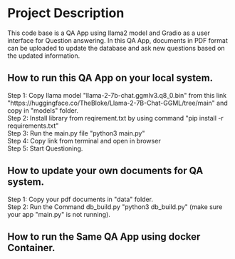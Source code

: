 <h1> Project Description</h1>
  This code base is a QA App using llama2 model and Gradio as a user interface for Question answering. In this QA App, documents in PDF format can be uploaded to update the database and ask new questions based on the updated information.

<h2>How to run this QA App on your local system.</h2>
  Step 1: Copy llama model "llama-2-7b-chat.ggmlv3.q8_0.bin" from this link "https://huggingface.co/TheBloke/Llama-2-7B-Chat-GGML/tree/main" and copy in "models" folder.</br>
  Step 2: Install library from reqirement.txt by using command "pip install -r requirements.txt"</br>
  Step 3: Run the main.py file "python3 main.py"</br>
  Step 4: Copy link from terminal and open in browser</br> 
  Step 5: Start Questioning.</br>
  
<h2>How to update your own documents for QA system.</h2>
  Step 1: Copy your pdf documents in "data" folder.</br>
  Step 2: Run the Command db_build.py "python3 db_build.py" (make sure your app "main.py" is not running).</br>

  
<h2>How to run the Same QA App using docker Container.</h2>
